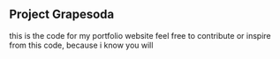 ## Project Grapesoda

this is the code for my portfolio website feel free to contribute or inspire from this code, because i know you will 
